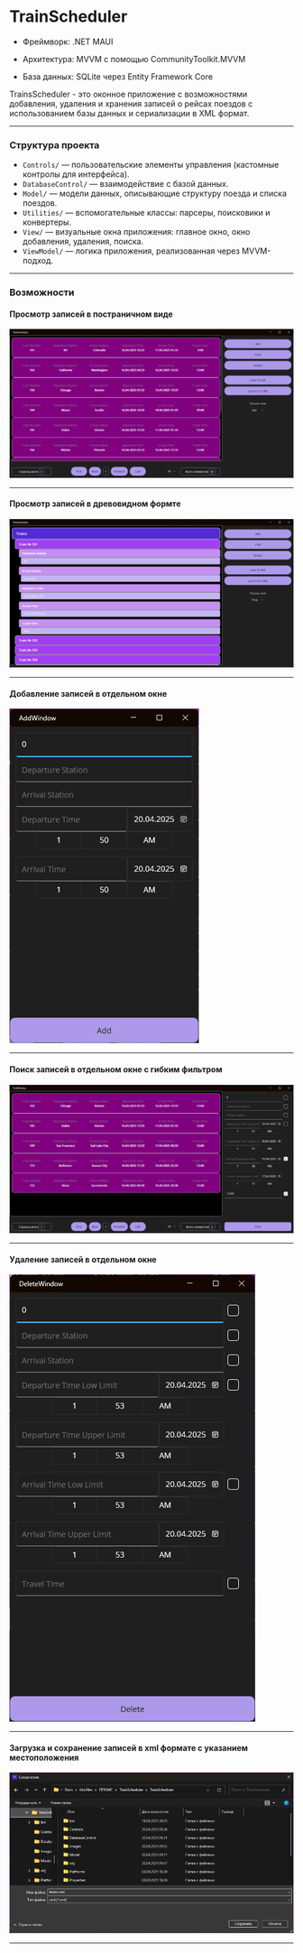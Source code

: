

# TrainScheduler

- Фреймворк: .NET MAUI

- Архитектура: MVVM с помощью CommunityToolkit.MVVM

- База данных: SQLite через Entity Framework Core

TrainsScheduler - это оконное приложение с возможностями добавления, удаления и хранения записей о рейсах поездов с использованием базы данных и сериализации в XML формат.

---

### Структура проекта

- `Controls/` — пользовательские элементы управления (кастомные контролы для интерфейса).
- `DatabaseControl/` — взаимодействие с базой данных.
- `Model/` — модели данных, описывающие структуру поезда и списка поездов.
- `Utilities/` — вспомогательные классы: парсеры, поисковики и конвертеры.
- `View/` — визуальные окна приложения: главное окно, окно добавления, удаления, поиска.
- `ViewModel/` — логика приложения, реализованная через MVVM-подход.

---

### Возможности

#### Просмотр записей в постраничном виде
![ListView](TrainScheduler/TrainScheduler/images/ListView.png)

---

#### Просмотр записей в древовидном формте
![ListView](TrainScheduler/TrainScheduler/images/TreeView.png)

---

#### Добавление записей в отдельном окне
![ListView](TrainScheduler/TrainScheduler/images/AddWindow.png)

---

#### Поиск записей в отдельном окне с гибким фильтром
![ListView](TrainScheduler/TrainScheduler/images/SearchWindow.png)

---

#### Удаление записей в отдельном окне
![ListView](TrainScheduler/TrainScheduler/images/DeleteWindow.png)

---

#### Загрузка и сохранение записей в xml формате с указанием местоположения
![ListView](TrainScheduler/TrainScheduler/images/SaveWindow.png)

---
